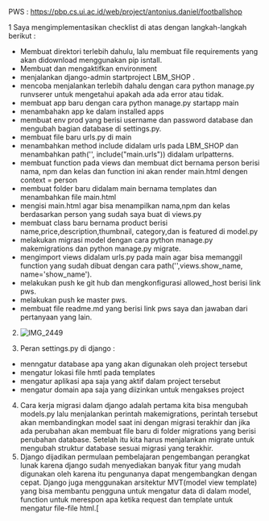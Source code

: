 PWS : https://pbp.cs.ui.ac.id/web/project/antonius.daniel/footballshop

1 Saya mengimplementasikan checklist di atas dengan langkah-langkah berikut : 
  - Membuat direktori terlebih dahulu, lalu membuat file requirements yang akan didownload menggunakan pip isntall.
  - Membuat dan mengaktifkan environment
  - menjalankan django-admin startproject LBM_SHOP .
  - mencoba menjalankan terlebih dahalu dengan cara python manage.py runvserer untuk mengetahui apakah ada ada error atau tidak.
  - membuat app baru dengan cara python manage.py startapp main
  - menambahakn app ke dalam installed apps
  - membuat env prod yang berisi username dan password database dan mengubah bagian database di settings.py.
  - membuat file baru urls.py di main
  - menambahkan method include didalam urls pada LBM_SHOP dan menambahkan path('', include("main.urls")) didalam urlpatterns.
  - membuat function pada views dan membuat dict bernama person berisi nama, npm dan kelas dan function ini akan render main.html dengen context = person
  - membuat folder baru didalam main bernama templates dan menambahkan file main.html
  - mengisi main.html agar bisa menampilkan nama,npm dan kelas berdasarkan person yang sudah saya buat di views.py
  - membuat class baru bernama product berisi name,price,description,thumbnail, category,dan is featured di model.py
  - melakukan migrasi model dengan cara python manage.py makemigrations dan python manage.py migrate.
  - mengimport views didalam urls.py pada main agar bisa memanggil function yang sudah dibuat dengan cara path('',views.show_name, name='show_name').
  - melakukan push ke git hub dan mengkonfigurasi allowed_host berisi link pws.
  - melakukan push ke master pws.
  - membuat file readme.md yang berisi link pws saya dan jawaban dari pertanyaan yang lain.
2. ![IMG_2449](https://github.com/user-attachments/assets/04832a45-e1f3-4de4-84da-e096fb833a76)

3. Peran settings.py di django :
  - menngatur database apa yang akan digunakan oleh project tersebut
  - mengatur lokasi file hmtl pada templates
  - mengatur aplikasi apa saja yang aktif dalam project tersebut
  - mengatur domain apa saja yang diizinkan untuk mengakses project
4. Cara kerja migrasi dalam django adalah pertama kita bisa mengubah models.py lalu menjalankan perintah makemigrations, perintah tersebut akan membandingkan model saat ini dengan migrasi terakhir dan jika ada perubahan akan membuat file baru di folder migrations yang berisi perubahan database. Setelah itu kita harus menjalankan migrate untuk mengubah struktur database sesuai migrasi yang terakhir.
5. Django dijadikan permulaan pembelajaran pengembangan perangkat lunak karena django sudah menyediakan banyak fitur yang mudah digunakan oleh karena itu pengunanya dapat mengembangkan dengan cepat. Django juga menggunakan arsitektur MVT(model view template) yang bisa membantu pengguna untuk mengatur data di dalam model, function untuk merespon apa ketika request dan template untuk mengatur file-file html.[

